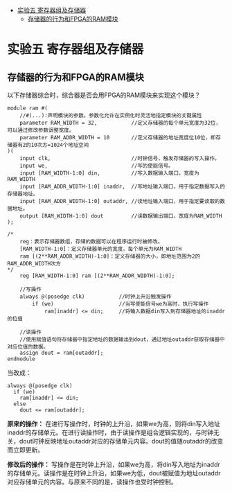 - [实验五 寄存器组及存储器](#实验五-寄存器组及存储器)
  - [存储器的行为和FPGA的RAM模块](#存储器的行为和fpga的ram模块)



# 实验五 寄存器组及存储器
## 存储器的行为和FPGA的RAM模块
以下存储器综合时，综合器是否会用FPGA的RAM模块来实现这个模块？
```
module ram #(
    //#(...):声明模块的参数。参数化允许在实例化时灵活地指定模块的关键属性
    parameter RAM_WIDTH = 32,           //定义存储器的每个单元宽度为32位，可以通过修改参数调整宽度。
    parameter RAM_ADDR_WIDTH = 10       //定义存储器的地址宽度位10位，即存储器有2的10次方=1024个地址空间
)(
    input clk,                          //时钟信号，触发存储器的写入操作。
    input we,                           //写的使能信号。
    input [RAM_WIDTH-1:0] din,          //写入数据输入端口，宽度为RAM_WIDTH
    input [RAM_ADDR_WIDTH-1:0] inaddr,  //写地址输入端口，用于指定数据写入的存储器地址。
    input [RAM_ADDR_WIDTH-1:0] outaddr, //读地址输入端口，用于指定要读取的数据地址。
    output [RAM_WIDTH-1:0] dout         //读数据输出端口，宽度为RAM_WIDTH
);

/*
    reg：表示存储器数组，存储的数据可以在程序运行时被修改。
    [RAM_WIDTH-1:0]：定义存储器单元的宽度，每个单元为RAM_WIDTH
    ram [(2**RAM_ADDR_WIDTH)-1:0]：定义存储器的大小，即地址范围为2的RAM_ADDR_WIDTH次方
*/
    reg [RAM_WIDTH-1:0] ram [(2**RAM_ADDR_WIDTH)-1:0];

    //写操作
    always @(posedge clk)           //时钟上升沿触发操作
        if (we)                     //当写使能信号we为高时，执行写操作
            ram[inaddr] <= din;     //将输入数据din写入到存储器地址的inaddr的位值

    //读操作
    //使用赋值语句将存储器中指定地址的数据输出到dout，通过地址outaddr获取存储器中对应位值的数据。
    assign dout = ram[outaddr];
endmodule
```
当改成：  
```
always @(posedge clk)
  if (we)
    ram[inaddr] <= din;
  else
    dout <= ram[outaddr];
```  
**原来的操作：** 在进行写操作时，时钟的上升沿，如果we为高，则将din写入地址inaddr的存储单元。在进行读操作时，由于读操作是组合逻辑实现的，与时钟无关，dout时钟反映地址outaddr对应的存储单元内容。dout的值随outaddr的改变而立即更新。  

**修改后的操作：** 写操作是在时钟上升沿，如果we为高，将din写入地址为inaddr的存储单元。读操作是在时钟上升沿，如果we为低，dout被赋值为地址outaddr对应存储单元的内容。与原来不同的是，读操作也受时钟控制。